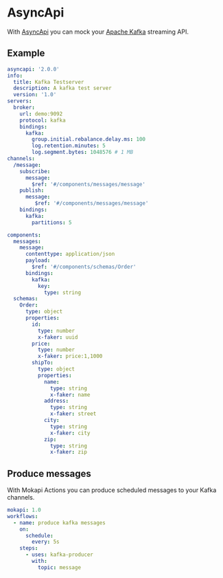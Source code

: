 # AsyncApi

With [AsyncApi](http://asyncapi.com) you can mock your [Apache Kafka](https://kafka.apache.org/) streaming API. 

## Example

```yaml
asyncapi: '2.0.0'
info:
  title: Kafka Testserver
  description: A kafka test server
  version: '1.0'
servers:
  broker:
    url: demo:9092
    protocol: kafka
    bindings:
      kafka:
        group.initial.rebalance.delay.ms: 100
        log.retention.minutes: 5
        log.segment.bytes: 1048576 # 1 MB
channels:
  /message:
    subscribe:
      message:
        $ref: '#/components/messages/message'
    publish:
      message:
         $ref: '#/components/messages/message'
    bindings:
      kafka:
        partitions: 5

components:
  messages:
    message:
      contenttype: application/json
      payload:
        $ref: '#/components/schemas/Order'
      bindings:
        kafka:
          key:
            type: string
  schemas:
    Order:
      type: object
      properties:
        id:
          type: number
          x-faker: uuid
        price:
          type: number
          x-faker: price:1,1000
        shipTo:
          type: object
          properties:
            name:
              type: string
              x-faker: name
            address:
              type: string
              x-faker: street
            city:
              type: string
              x-faker: city
            zip:
              type: string
              x-faker: zip
```

## Produce messages
With Mokapi Actions you can produce scheduled messages to your Kafka channels.

```yaml
mokapi: 1.0
workflows:
  - name: produce kafka messages
    on:
      schedule:
        every: 5s
    steps:
      - uses: kafka-producer
        with:
          topic: message
```

